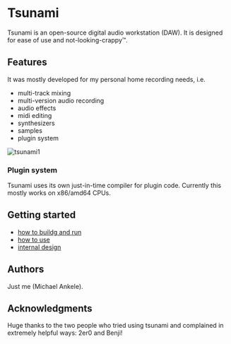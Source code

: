 # Tsunami

Tsunami is an open-source digital audio workstation (DAW). It is designed for ease of use and not-looking-crappy™.

## Features

It was mostly developed for my personal home recording needs, i.e.
 * multi-track mixing
 * multi-version audio recording
 * audio effects
 * midi editing
 * synthesizers
 * samples
 * plugin system

![tsunami1](https://user-images.githubusercontent.com/6715031/58601128-cc391680-8287-11e9-9a9f-3db9e57f763b.png)

### Plugin system

Tsunami uses its own just-in-time compiler for plugin code. Currently this mostly works on x86/amd64 CPUs.

## Getting started

* [how to buildg and run](doc/how-to-build.md)
* [how to use](doc/using/main.md)
* [internal design](doc/design/main.md)


## Authors

Just me (Michael Ankele).

## Acknowledgments

Huge thanks to the two people who tried using tsunami and complained in extremely helpful ways: 2er0 and Benji!
